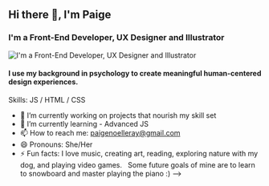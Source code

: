 ## Hi there 👋, I'm Paige
### I'm a Front-End Developer, UX Designer and Illustrator
![I'm a Front-End Developer, UX Designer and Illustrator](https://images.unsplash.com/photo-1496715976403-7e36dc43f17b?ixlib=rb-4.0.3&ixid=MnwxMjA3fDB8MHxwaG90by1wYWdlfHx8fGVufDB8fHx8&auto=format&fit=crop&w=1740&q=80)

#### I use my background in psychology to create meaningful human-centered design experiences.  

Skills:  JS / HTML / CSS

- 🔭 I’m currently working on projects that nourish my skill set 
- 🌱 I’m currently learning - Advanced JS 
- 📫 How to reach me: paigenoelleray@gmail.com 
- 😄 Pronouns: She/Her 
- ⚡ Fun facts: I love music, creating art, reading, exploring nature with my dog, and playing video games.   ​  ​  Some future goals of mine are to learn to snowboard and master playing the piano :) 
-->
